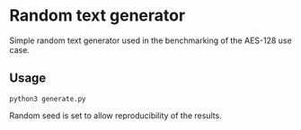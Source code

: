 # Random text generator

Simple random text generator used in the benchmarking of the AES-128 use case.

## Usage

```python3
python3 generate.py
```

Random seed is set to allow reproducibility of the results.